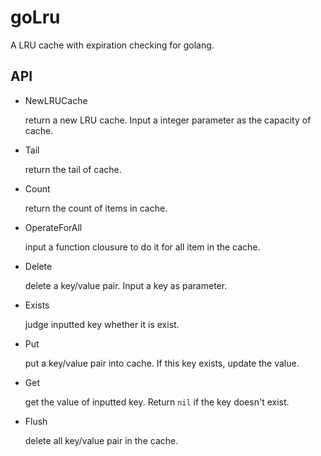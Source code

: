 # goLru

A LRU cache with expiration checking for golang.

## API

* NewLRUCache

  return a new LRU cache. Input a integer parameter as the capacity of cache.

* Tail

  return the tail of cache.

* Count

  return the count of items in cache.

* OperateForAll

  input a function clousure to do it for all item in the cache.

* Delete

  delete a key/value pair. Input a key as parameter.

* Exists

  judge inputted key whether it is exist.

* Put

  put a key/value pair into cache. If this key exists, update the value.

* Get

  get the value of inputted key. Return  ``nil`` if the key doesn't exist.

* Flush

  delete all key/value pair in the cache.
